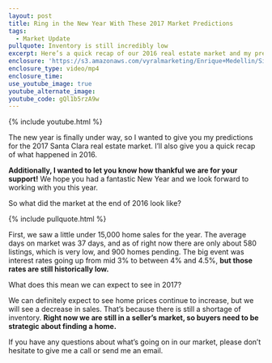 ```yaml
---
layout: post
title: Ring in the New Year With These 2017 Market Predictions
tags:
  - Market Update
pullquote: Inventory is still incredibly low
excerpt: Here’s a quick recap of our 2016 real estate market and my predictions for what to expect in 2017.
enclosure: 'https://s3.amazonaws.com/vyralmarketing/Enrique+Medellin/Silicon+Valley+Real+Estate-+Real+estate+predictions+2017.mp4'
enclosure_type: video/mp4
enclosure_time:
use_youtube_image: true
youtube_alternate_image:
youtube_code: gQl1b5rzA9w
---
```



{% include youtube.html %}

The new year is finally under way, so I wanted to give you my predictions for the 2017 Santa Clara real estate market. I’ll also give you a quick recap of what happened in 2016.

**Additionally, I wanted to let you know how thankful we are for your support!** We hope you had a fantastic New Year and we look forward to working with you this year.

So what did the market at the end of 2016 look like?

{% include pullquote.html %}

First, we saw a little under 15,000 home sales for the year. The average days on market was 37 days, and as of right now there are only about 580 listings, which is very low, and 900 homes pending. The big event was interest rates going up from mid 3% to between 4% and 4.5%, **but those rates are still historically low.**

What does this mean we can expect to see in 2017?

We can definitely expect to see home prices continue to increase, but we will see a decrease in sales. That’s because there is still a shortage of inventory. **Right now we are still in a seller’s market, so buyers need to be strategic about finding a home.**

If you have any questions about what’s going on in our market, please don’t hesitate to give me a call or send me an email.
